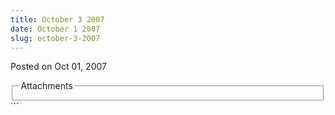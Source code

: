 ```yaml
---
title: October 3 2007
date: October 1 2007
slug: october-3-2007
---
```


 
<span class="date">Posted on Oct 01, 2007 </span>
<fieldset class="fieldgroup group-attachments">
  <legend>Attachments</legend>
  <div class="field field-type-emvideo field-field-attach-video">
    <div class="field-items">
      <div class="field-item odd">
        <div class="emvideo emvideo-video emvideo-" />
      </div>
    </div>
  </div>
</fieldset>
```
